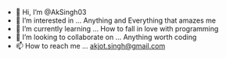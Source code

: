 - 👋 Hi, I’m @AkSingh03
- 👀 I’m interested in ... Anything and Everything that amazes me
- 🌱 I’m currently learning ... How to fall in love with programming 
- 💞️ I’m looking to collaborate on ... Anything worth coding
- 📫 How to reach me ... akjot.singh@gmail.com

<!---
AkSingh03/AkSingh03 is a ✨ special ✨ repository because its `README.md` (this file) appears on your GitHub profile.
You can click the Preview link to take a look at your changes.
--->
